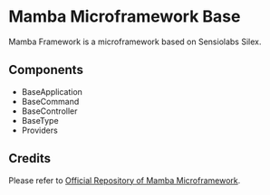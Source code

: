 Mamba Microframework Base
=========================

Mamba Framework is a microframework based on Sensiolabs Silex.

Components
----------

  * BaseApplication
  * BaseCommand
  * BaseController
  * BaseType
  * Providers

Credits
-------

Please refer to [Official Repository of Mamba Microframework](https://github.com/mauretto78/mamba).